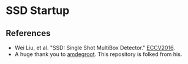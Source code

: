 # SSD Startup


## References
- Wei Liu, et al. "SSD: Single Shot MultiBox Detector." [ECCV2016](http://arxiv.org/abs/1512.02325).
- A huge thank you to [amdegroot](https://github.com/amdegroot/ssd.pytorch). This repository is folked from his. 
